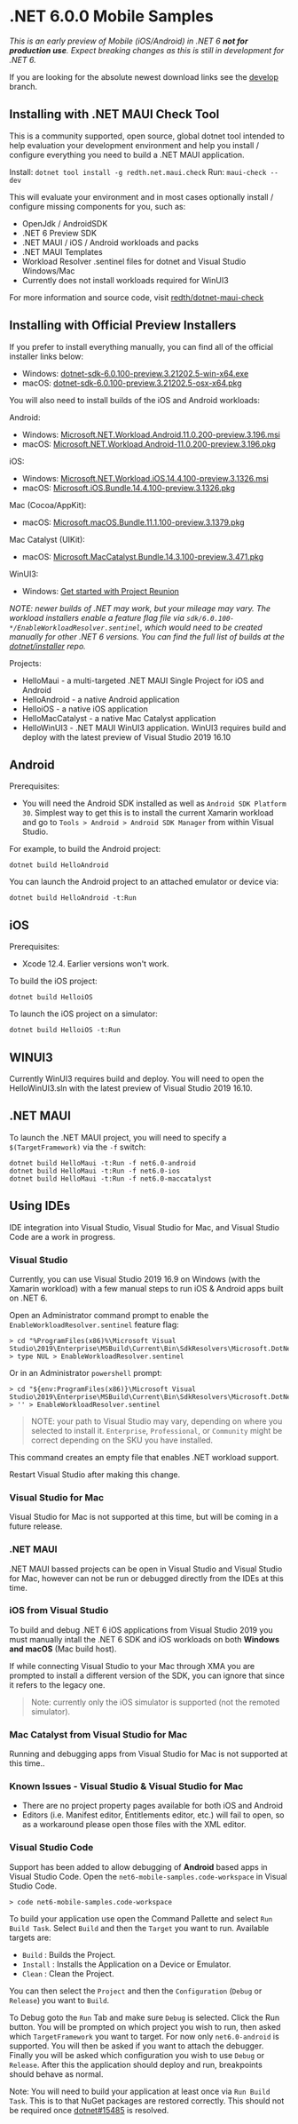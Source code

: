 # .NET 6.0.0 Mobile Samples

_This is an *early* preview of Mobile (iOS/Android) in .NET 6 **not for production use**. Expect breaking changes as this is still in development for .NET 6._

If you are looking for the absolute newest download links see the
[develop](https://github.com/dotnet/net6-mobile-samples/tree/develop)
branch.

## Installing with .NET MAUI Check Tool

This is a community supported, open source, global dotnet tool intended to help evaluation your development environment and help you install / configure everything you need to build a .NET MAUI application.

Install: `dotnet tool install -g redth.net.maui.check`
Run: `maui-check --dev`

This will evaluate your environment and in most cases optionally install / configure missing components for you, such as:
 - OpenJdk / AndroidSDK
 - .NET 6 Preview SDK
 - .NET MAUI / iOS / Android workloads and packs
 - .NET MAUI Templates
 - Workload Resolver .sentinel files for dotnet and Visual Studio Windows/Mac
 - Currently does not install workloads required for WinUI3

For more information and source code, visit [redth/dotnet-maui-check](https://github.com/redth/dotnet-maui-check)


## Installing with Official Preview Installers

If you prefer to install everything manually, you can find all of the official installer links below:

* Windows: [dotnet-sdk-6.0.100-preview.3.21202.5-win-x64.exe](https://dotnetcli.azureedge.net/dotnet/Sdk/6.0.100-preview.3.21202.5/dotnet-sdk-6.0.100-preview.3.21202.5-win-x64.exe)
* macOS: [dotnet-sdk-6.0.100-preview.3.21202.5-osx-x64.pkg](https://dotnetcli.azureedge.net/dotnet/Sdk/6.0.100-preview.3.21202.5/dotnet-sdk-6.0.100-preview.3.21202.5-osx-x64.pkg)

You will also need to install builds of the iOS and Android workloads:

Android:

* Windows: [Microsoft.NET.Workload.Android.11.0.200-preview.3.196.msi](https://dl.internalx.com/vsts-devdiv/Xamarin.Android/public/net6/4624420/6.0.1xx-preview3/7d6cd1cde4182d7db2cfc5d0b55364c972b6d34f/Microsoft.NET.Workload.Android.11.0.200.196.msi)
* macOS: [Microsoft.NET.Workload.Android-11.0.200-preview.3.196.pkg](https://dl.internalx.com/vsts-devdiv/Xamarin.Android/public/net6/4624420/6.0.1xx-preview3/7d6cd1cde4182d7db2cfc5d0b55364c972b6d34f/Microsoft.NET.Workload.Android-11.0.200-preview.3.196.pkg)

iOS:

* Windows: [Microsoft.NET.Workload.iOS.14.4.100-preview.3.1326.msi](https://bosstoragemirror.azureedge.net/wrench/6.0.1xx-preview3/f68d4d9c2a342daf9eaad364ccbe252e009d3901/4623693/package/Microsoft.NET.Workload.iOS.14.4.100-preview.3.1326.msi)
* macOS: [Microsoft.iOS.Bundle.14.4.100-preview.3.1326.pkg](https://bosstoragemirror.azureedge.net/wrench/6.0.1xx-preview3/f68d4d9c2a342daf9eaad364ccbe252e009d3901/4623693/package/notarized/Microsoft.iOS.Bundle.14.4.100-preview.3.1326.pkg)

Mac (Cocoa/AppKit):

* macOS: [Microsoft.macOS.Bundle.11.1.100-preview.3.1379.pkg](https://bosstoragemirror.azureedge.net/wrench/6.0.1xx-preview3/f68d4d9c2a342daf9eaad364ccbe252e009d3901/4623693/package/notarized/Microsoft.macOS.Bundle.11.1.100-preview.3.1379.pkg)

Mac Catalyst (UIKit):

* macOS: [Microsoft.MacCatalyst.Bundle.14.3.100-preview.3.471.pkg](https://bosstoragemirror.azureedge.net/wrench/6.0.1xx-preview3/f68d4d9c2a342daf9eaad364ccbe252e009d3901/4623693/package/notarized/Microsoft.MacCatalyst.Bundle.14.3.100-preview.3.471.pkg)

WinUI3:

* Windows: [Get started with Project Reunion](https://docs.microsoft.com/en-us/windows/apps/project-reunion/get-started-with-project-reunion#set-up-your-development-environment)

_NOTE: newer builds of .NET *may* work, but your mileage may vary.
The workload installers enable a feature flag file via
`sdk/6.0.100-*/EnableWorkloadResolver.sentinel`, which would
need to be created manually for other .NET 6 versions. You can find
the full list of builds at the [dotnet/installer][dotnet/installer]
repo._

Projects:

* HelloMaui - a multi-targeted .NET MAUI Single Project for iOS and Android
* HelloAndroid - a native Android application
* HelloiOS - a native iOS application
* HelloMacCatalyst - a native Mac Catalyst application
* HelloWinUI3 - .NET MAUI WinUI3 application. WinUI3 requires build and deploy with the latest preview of Visual Studio 2019 16.10

[dotnet/installer]: https://github.com/dotnet/installer#installers-and-binaries
[net6preview1]: https://github.com/dotnet/net6-mobile-samples/releases/tag/6.0.1xx-preview1

## Android

Prerequisites:

* You will need the Android SDK installed as well as `Android SDK Platform 30`. Simplest way to get this is to install the current Xamarin workload and go to `Tools > Android > Android SDK Manager` from within Visual Studio.

For example, to build the Android project:

    dotnet build HelloAndroid

You can launch the Android project to an attached emulator or device via:

    dotnet build HelloAndroid -t:Run

## iOS

Prerequisites:

* Xcode 12.4. Earlier versions won't work.

To build the iOS project:

    dotnet build HelloiOS

To launch the iOS project on a simulator:

    dotnet build HelloiOS -t:Run

## WINUI3

Currently WinUI3 requires build and deploy. You will need to open the HelloWinUI3.sln with the latest preview of Visual Studio 2019 16.10.

## .NET MAUI

To launch the .NET MAUI project, you will need to specify a `$(TargetFramework)` via the `-f` switch:

    dotnet build HelloMaui -t:Run -f net6.0-android
    dotnet build HelloMaui -t:Run -f net6.0-ios
    dotnet build HelloMaui -t:Run -f net6.0-maccatalyst

## Using IDEs

IDE integration into Visual Studio, Visual Studio for Mac, and Visual Studio Code are a work in progress. 

### Visual Studio

Currently, you can use Visual Studio 2019 16.9 on Windows (with the Xamarin workload) with a few manual steps to run iOS & Android apps built on .NET 6.

Open an Administrator command prompt to enable the `EnableWorkloadResolver.sentinel` feature flag:

    > cd "%ProgramFiles(x86)%\Microsoft Visual Studio\2019\Enterprise\MSBuild\Current\Bin\SdkResolvers\Microsoft.DotNet.MSBuildSdkResolver"
    > type NUL > EnableWorkloadResolver.sentinel

Or in an Administrator `powershell` prompt:

    > cd "${env:ProgramFiles(x86)}\Microsoft Visual Studio\2019\Enterprise\MSBuild\Current\Bin\SdkResolvers\Microsoft.DotNet.MSBuildSdkResolver"
    > '' > EnableWorkloadResolver.sentinel

> NOTE: your path to Visual Studio may vary, depending on where you selected to install it. 
> `Enterprise`, `Professional`, or `Community` might be correct depending on the SKU you have installed.

This command creates an empty file that enables .NET workload support.

Restart Visual Studio after making this change.

### Visual Studio for Mac

Visual Studio for Mac is not supported at this time, but will be coming in a future release.

### .NET MAUI

.NET MAUI bassed projects can be open in Visual Studio and Visual Studio for Mac, however can not be run or debugged directly from the IDEs at this time.

### iOS from Visual Studio

To build and debug .NET 6 iOS applications from Visual Studio 2019 you must manually intall the .NET 6 SDK and iOS workloads on both **Windows and macOS** (Mac build host).

If while connecting Visual Studio to your Mac through XMA you are prompted to install a different version of the SDK, you can ignore that since it refers to the legacy one.

> Note: currently only the iOS simulator is supported (not the remoted simulator).

### Mac Catalyst from Visual Studio for Mac

Running and debugging apps from Visual Studio for Mac is not supported at this time..

### Known Issues - Visual Studio & Visual Studio for Mac

* There are no project property pages available for both iOS and Android
* Editors (i.e. Manifest editor, Entitlements editor, etc.) will fail to open, so as a workaround please open those files with the XML editor.

### Visual Studio Code

Support has been added to allow debugging of **Android** based apps in Visual Studio Code. Open the `net6-mobile-samples.code-workspace` in Visual Studio Code.

    > code net6-mobile-samples.code-workspace

To build your application use open the Command Pallette and select `Run Build Task`. Select `Build` and then the `Target` you want to run. Available targets are:

* `Build` : Builds the Project.
* `Install` : Installs the Application on a Device or Emulator.
* `Clean` : Clean the Project.

You can then select the `Project` and then the `Configuration` (`Debug` or `Release`) you want to `Build`.

To Debug goto the `Run` Tab and make sure `Debug` is selected. Click the Run button. You will be prompted on which project you wish to run, then asked which `TargetFramework` you want to target. For now only `net6.0-android` is supported. You will then be asked if you want to attach the debugger. Finally you will be asked which configuration you wish to use `Debug` or `Release`. After this the application should deploy and run, breakpoints should behave as normal.

Note: You will need to build your application at least once via `Run Build Task`. This is to that NuGet packages are restored correctly. This should not be required once [dotnet#15485](https://github.com/dotnet/sdk/issues/15485) is resolved.
